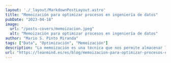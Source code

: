 ```yaml
---
layout: './_layout/MarkdownPostLayout.astro'
title: "Memoización para optimizar procesos en ingeniería de datos"
pubDate: "2023-04-18"
image:
  url: "/posts-covers/memoizacion.jpeg"
  alt: "Memoización para optimizar procesos en ingeniería de datos"
author: "Mario S. Pinto Miranda"
tags: ["Data", "Optimización", "Memoización"]
description: "La memoización es una técnica que nos permite almacenar los resultados de una función para evitar recalcularlos en futuras llamadas con los mismos parámetros. En este artículo veremos cómo aplicarla en procesos de ingeniería de datos para optimizar su rendimiento."
url: "https://leanmind.es/es/blog/memoizacion-para-optimizar-procesos-en-ingenieria-de-datos/"
---
```

